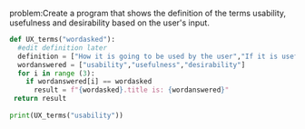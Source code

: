 problem:Create a program that shows the definition of the terms usability, usefulness and desirability based on the user's input.

```py
def UX_terms("wordasked"):
  #edit definition later
  definition = ["How it is going to be used by the user","If it is useful or not and why","Does it meet the requirement fromt the user, and does the user need it"]
  wordanswered = ["usability","usefulness","desirability"]
  for i in range (3):
    if wordanswered[i] == wordasked
      result = f"{wordasked}.title is: {wordanswered}"
 return result
 
print(UX_terms("usability"))


```
